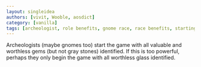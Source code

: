 ```yaml
---
layout: singleidea
authors: [vivit, Wooble, aosdict]
category: [vanilla]
tags: [archeologist, role benefits, gnome race, race benefits, starting knowledge, gems, worthless glass, implemented in xnethack]
---
```

Archeologists (maybe gnomes too) start the game with all valuable and worthless gems (but not gray stones) identified. If this is too powerful, perhaps they only begin the game with all worthless glass identified.
